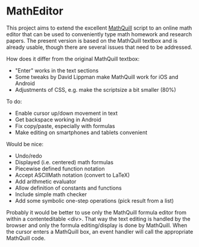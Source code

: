 MathEditor
==========

This project aims to extend the excellent 
[MathQuill](https://github.com/mathquill/mathquill) script to an online
math editor that can be used to conveniently type math homework and research
papers. The present version is based on the MathQuill textbox and is already
usable, though there are several issues that need to be addressed.

How does it differ from the original MathQuill textbox:

- "Enter" works in the text sections
- Some tweaks by David Lippman make MathQuill work for iOS and Android
- Adjustments of CSS, e.g. make the scriptsize a bit smaller (80%)

To do:

- Enable cursor up/down movement in text
- Get backspace working in Android
- Fix copy/paste, especially with formulas
- Make editing on smartphones and tablets convenient

Would be nice:

- Undo/redo
- Displayed (i.e. centered) math formulas
- Piecewise defined function notation
- Accept ASCIIMath notation (convert to LaTeX)
- Add arithmetic evaluator
- Allow definition of constants and functions
- Include simple math checker
- Add some symbolic one-step operations (pick result from a list)

Probably it would be better to use only the MathQuill formula editor from within a contenteditable &lt;div>. That way the text editing is handled by the browser and only the formula editing/display is done by MathQuill. When the cursor enters a MathQuill box, an event handler will call the appropriate MathQuill code.
